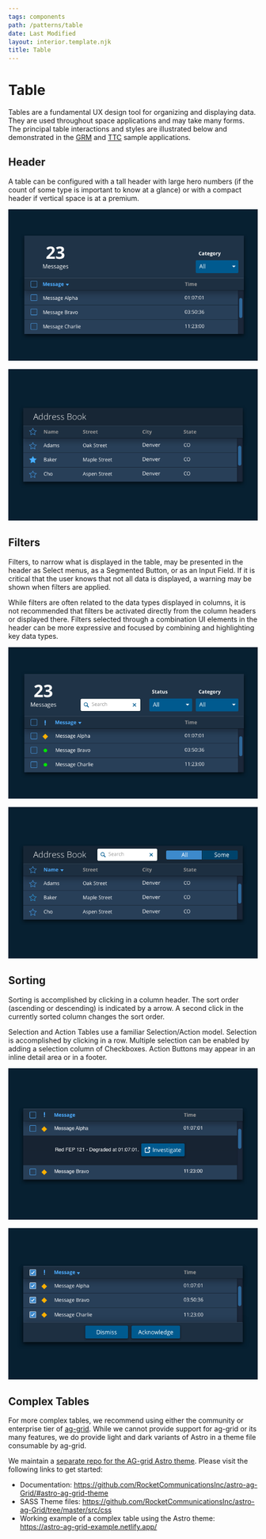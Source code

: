 ```yaml
---
tags: components
path: /patterns/table
date: Last Modified
layout: interior.template.njk
title: Table
---
```


# Table

Tables are a fundamental UX design tool for organizing and displaying data. They are used throughout space applications and may take many forms. The principal table interactions and styles are illustrated below and demonstrated in the [GRM](https://grm-dashboard.astrouxds.com/) and [TTC](https://ttc-monitor.astrouxds.com/) sample applications.

## Header

A table can be configured with a tall header with large hero numbers (if the count of some type is important to know at a glance) or with a compact header if vertical space is at a premium.

![Table with tall header.](/img/components/table-header-tall-cms.png "Table with tall header.")

![Table with compact header.](/img/components/table-header-compact-cms.png "Table with compact header.")

## Filters

Filters, to narrow what is displayed in the table, may be presented in the header as Select menus, as a Segmented Button, or as an Input Field. If it is critical that the user knows that not all data is displayed, a warning may be shown when filters are applied.

While filters are often related to the data types displayed in columns, it is not recommended that filters be activated directly from the column headers or displayed there. Filters selected through a combination UI elements in the header can be more expressive and focused by combining and highlighting key data types.

![Table with filters as Select menus and wildcar Input Field.](/img/components/table-filters-cms.png "Table with filters as Select menus and wildcar Input Field.")

![Table with filters as Segmented Buttons and wildcard Input Field.](/img/components/table-segmented-button-cms.png "Table with filters as Segmented Buttons and wildcard Input Field.")

## Sorting

Sorting is accomplished by clicking in a column header. The sort order (ascending or descending) is indicated by a arrow. A second click in the currently sorted column changes the sort order.

Selection and Action
Tables use a familiar Selection/Action model. Selection is accomplished by clicking in a row. Multiple selection can be enabled by adding a selection column of Checkboxes. Action Buttons may appear in an inline detail area or in a footer.

![Table with inline action.](/img/components/table-inline-action-cms.png "Table with inline action.")

![Table with multiple selection and actions in footer.](/img/components/table-action-footer-cms.png "Table with multiple selection and actions in footer.")

## Complex Tables

For more complex tables, we recommend using either the community or enterprise tier of [ag-grid](https://www.ag-grid.com/). While we cannot provide support for ag-grid or its many features, we do provide light and dark variants of Astro in a theme file consumable by ag-grid.

We maintain a [separate repo for the AG-grid Astro theme](https://github.com/RocketCommunicationsInc/astro-ag-Grid). Please visit the following links to get started:

* Documentation: https://github.com/RocketCommunicationsInc/astro-ag-Grid/#astro-ag-grid-theme
* SASS Theme files: https://github.com/RocketCommunicationsInc/astro-ag-Grid/tree/master/src/css
* Working example of a complex table using the Astro theme: https://astro-ag-grid-example.netlify.app/




